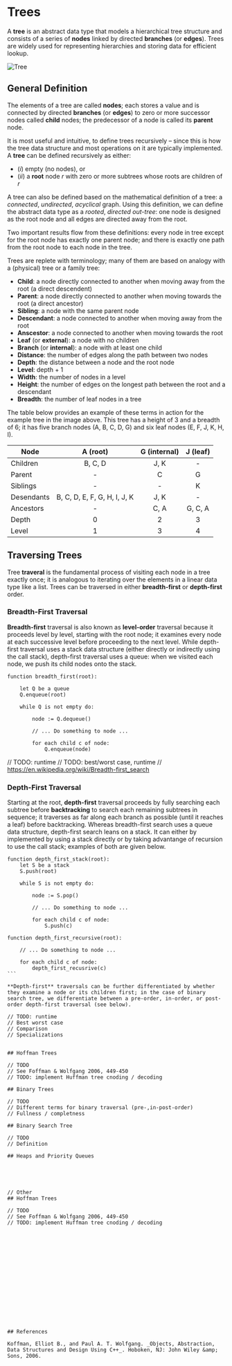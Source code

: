 # Trees

A **tree** is an abstract data type that models a hierarchical tree structure and consists of a series of **nodes** linked by directed **branches** (or **edges**). Trees are widely used for representing hierarchies and storing data for efficient lookup.

![Tree](https://www.thecrazyprogrammer.com/wp-content/uploads/2019/09/General-Tree-Structure.png)

## General Definition

The elements of a tree are called **nodes**; each stores a value and is connected by directed **branches** (or **edges**) to zero or more successor nodes called **child** nodes; the predecessor of a node is called its **parent** node.

It is most useful and intuitive, to define trees recursively – since this is how the tree data structure and most operations on it are typically implemented. A **tree** can be defined recursively as either:

* (*i*) empty (no nodes), or 
* (*ii*) a **root** node *r* with zero or more subtrees whose roots are children of *r*

A tree can also be defined based on the mathematical definition of a tree: a *connected*, *undirected*, *acyclical* graph. Using this definition, we can define the abstract data type as a *rooted*, *directed* *out-tree*: one node is designed as the root node and all edges are directed away from the root. 

Two important results flow from these definitions: every node in tree except for the root node has exactly one parent node; and there is exactly one path from the root node to each node in the tree.

Trees are replete with terminology; many of them are based on analogy with a (physical) tree or a family tree:

* **Child**: a node directly connected to another when moving away from the root (a direct descendent)
* **Parent**: a node directly connected to another when moving towards the root (a direct ancestor)
* **Sibling**: a node with the same parent node
* **Descendant**:  a node connected to another when moving away from the root
* **Anscestor**: a node connected to another when moving towards the root 
* **Leaf** (or **external**): a node with no children
* **Branch** (or **internal**): a node with at least one child
* **Distance**: the number of edges along the path between two nodes
* **Depth**: the distance between a node and the root node
* **Level**: depth + 1
* **Width**: the number of nodes in a level
* **Height**: the number of edges on the longest path between the root and a descendant
* **Breadth**: the number of leaf nodes in a tree

The table below provides an example of these terms in action for the example tree in the image above. This tree has a height of 3 and a breadth of 6; it has five branch nodes (A, B, C, D, G) and six leaf nodes (E, F, J, K, H, I).

| Node          | A (root)                     | G (internal)        | J (leaf)       |
|---------------|:----------------------------:|:-------------------:|:--------------:|
| Children      | B, C, D                      | J, K                | -              |
| Parent        | -                            | C                   | G              |
| Siblings      | -                            | -                   | K              |
| Desendants    | B, C, D, E, F, G, H, I, J, K | J, K                | -              |
| Ancestors     | -                            | C, A                | G, C, A        |
| Depth         | 0                            | 2                   | 3              |
| Level         | 1                            | 3                   | 4              |


## Traversing Trees

Tree **traveral** is the fundamental process of visiting each node in a tree exactly once; it is analogous to iterating over the elements in a linear data type like a list. Trees can be traversed in either **breadth-first** or **depth-first** order.

### Breadth-First Traversal

**Breadth-first** traversal is also known as **level-order** traversal because it proceeds level by level, starting with the root node; it examines every node at each successive level before proceeding to the next level. While depth-first traversal uses a stack data structure (either directly or indirectly using the call stack), depth-first traversal uses a queue: when we visited each node, we push its child nodes onto the stack.

````
function breadth_first(root):

    let Q be a queue
    Q.enqueue(root)

    while Q is not empty do:

        node := Q.dequeue()

        // ... Do something to node ...

        for each child c of node:
            Q.enqueue(node)

````

// TODO: runtime
// TODO: best/worst case, runtime
// https://en.wikipedia.org/wiki/Breadth-first_search

### Depth-First Traversal

Starting at the root, **depth-first** traversal proceeds by fully searching each subtree before **backtracking** to search each remaining subtrees in sequence; it traverses as far along each branch as possible (until it reaches a leaf) before backtracking. Whereas breadth-first search uses a queue data structure, depth-first search leans on a stack. It can either by implemented by using a stack directly or by taking advantange of recursion to use the call stack; examples of both are given below.

````
function depth_first_stack(root):
    let S be a stack
    S.push(root)

    while S is not empty do:

        node := S.pop()

        // ... Do something to node ...

        for each child c of node:
            S.push(c)

function depth_first_recursive(root):

    // ... Do something to node ...

    for each child c of node:
        depth_first_recusrive(c)
```

**Depth-first** traversals can be further differentiated by whether they examine a node or its children first; in the case of binary search tree, we differentiate between a pre-order, in-order, or post-order depth-first traversal (see below).

// TODO: runtime
// Best worst case
// Comparison
// Specializations


## Hoffman Trees

// TODO
// See Foffman & Wolfgang 2006, 449-450
// TODO: implement Huffman tree cnoding / decoding

## Binary Trees

// TODO
// Different terms for binary traversal (pre-,in-post-order)
// Fullness / completness

## Binary Search Tree

// TODO
// Definition

## Heaps and Priority Queues





// Other
## Hoffman Trees

// TODO
// See Foffman & Wolfgang 2006, 449-450
// TODO: implement Huffman tree cnoding / decoding

















## References

Koffman, Elliot B., and Paul A. T. Wolfgang. _Objects, Abstraction, Data Structures and Design Using C++_. Hoboken, NJ: John Wiley &amp; Sons, 2006.
